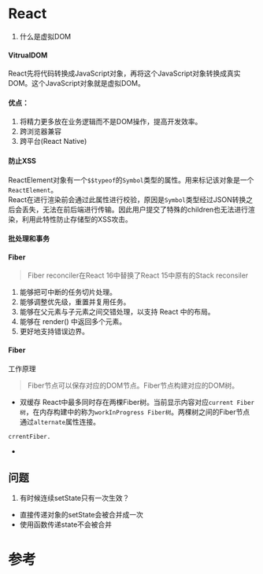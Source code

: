 # React
1. 什么是虚拟DOM
#### VitrualDOM
React先将代码转换成JavaScript对象，再将这个JavaScript对象转换成真实DOM。这个JavaScript对象就是虚拟DOM。
#### 优点：
1. 将精力更多放在业务逻辑而不是DOM操作，提高开发效率。
2. 跨浏览器兼容
3. 跨平台(React Native)
#### 防止XSS
ReactElement对象有一个`$$typeof`的`Symbol`类型的属性。用来标记该对象是一个`ReactElement`。   
React在进行渲染前会通过此属性进行校验，原因是`Symbol`类型经过JSON转换之后会丢失，无法在前后端进行传输。因此用户提交了特殊的children也无法进行渲染，利用此特性防止存储型的XSS攻击。
#### 批处理和事务




#### Fiber
> Fiber reconciler在React 16中替换了React 15中原有的Stack reconsiler
1. 能够把可中断的任务切片处理。
2. 能够调整优先级，重置并复用任务。
3. 能够在父元素与子元素之间交错处理，以支持 React 中的布局。
4. 能够在 render() 中返回多个元素。
5. 更好地支持错误边界。

#### Fiber
工作原理
> Fiber节点可以保存对应的DOM节点。Fiber节点构建对应的DOM树。
- 双缓存
React中最多同时存在两棵Fiber树。当前显示内容对应`current Fiber树`，在内存构建中的称为`workInProgress Fiber树`。两棵树之间的Fiber节点通过`alternate`属性连接。
```
crrentFiber.
```
- 
## 问题
1. 有时候连续setState只有一次生效？
- 直接传递对象的setState会被合并成一次
- 使用函数传递state不会被合并

# 参考
[](https://segmentfault.com/a/1190000018891454)
